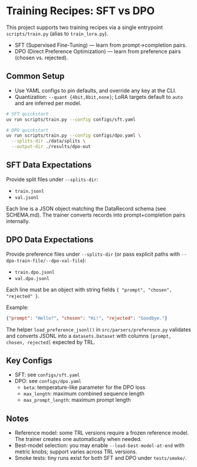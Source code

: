 # Training Recipes: SFT vs DPO

This project supports two training recipes via a single entrypoint `scripts/train.py` (alias to `train_lora.py`).

- SFT (Supervised Fine-Tuning) — learn from prompt→completion pairs.
- DPO (Direct Preference Optimization) — learn from preference pairs (chosen vs. rejected).

## Common Setup

- Use YAML configs to pin defaults, and override any key at the CLI.
- Quantization: `--quant {4bit,8bit,none}`; LoRA targets default to `auto` and are inferred per model.

```bash
# SFT quickstart
uv run scripts/train.py --config configs/sft.yaml

# DPO quickstart
uv run scripts/train.py --config configs/dpo.yaml \
  --splits-dir ./data/splits \
  --output-dir ./results/dpo-out
```

## SFT Data Expectations

Provide split files under `--splits-dir`:

- `train.jsonl`
- `val.jsonl`

Each line is a JSON object matching the DataRecord schema (see SCHEMA.md). The trainer converts records into prompt+completion pairs internally.

## DPO Data Expectations

Provide preference files under `--splits-dir` (or pass explicit paths with `--dpo-train-file/--dpo-val-file`):

- `train.dpo.jsonl`
- `val.dpo.jsonl`

Each line must be an object with string fields `{ "prompt", "chosen", "rejected" }`.

Example:

```json
{"prompt": "Hello?", "chosen": "Hi!", "rejected": "Goodbye."}
```

The helper `load_preference_jsonl()` in `src/parsers/preference.py` validates and converts JSONL into a `datasets.Dataset` with columns `[prompt, chosen, rejected]` expected by TRL.

## Key Configs

- SFT: see `configs/sft.yaml`
- DPO: see `configs/dpo.yaml`
  - `beta`: temperature-like parameter for the DPO loss
  - `max_length`: maximum combined sequence length
  - `max_prompt_length`: maximum prompt length

## Notes

- Reference model: some TRL versions require a frozen reference model. The trainer creates one automatically when needed.
- Best-model selection: you may enable `--load-best-model-at-end` with metric knobs; support varies across TRL versions.
- Smoke tests: tiny runs exist for both SFT and DPO under `tests/smoke/`.


